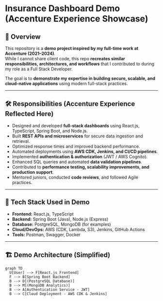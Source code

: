 # Insurance Dashboard Demo (Accenture Experience Showcase)

## 📌 Overview
This repository is a **demo project inspired by my full-time work at Accenture (2021–2024)**.  
While I cannot share client code, this repo **recreates similar responsibilities, architectures, and workflows** that I contributed to during my role as a Full Stack Developer.  

The goal is to **demonstrate my expertise in building secure, scalable, and cloud-native applications** using modern full-stack practices.  

---

## 🛠️ Responsibilities (Accenture Experience Reflected Here)
- Designed and developed **full-stack dashboards** using React.js, TypeScript, Spring Boot, and Node.js.  
- Built **REST APIs and microservices** for secure data ingestion and retrieval.  
- Optimized response times and improved backend performance.  
- Automated deployments using **AWS CDK, Jenkins, and CI/CD pipelines**.  
- Implemented **authentication & authorization** (JWT / AWS Cognito).  
- Enhanced SQL queries and automated **data validation pipelines**.  
- Contributed to **performance testing, scalability improvements, and production support**.  
- Mentored juniors, conducted **code reviews**, and followed Agile practices.  

---

## 🔧 Tech Stack Used in Demo
- **Frontend:** React.js, TypeScript  
- **Backend:** Spring Boot (Java), Node.js (Express)  
- **Database:** PostgreSQL, MongoDB (for examples)  
- **Cloud/DevOps:** AWS (CDK, Lambda, S3), Jenkins, GitHub Actions  
- **Tools:** Postman, Swagger, Docker  

---

## 🏗️ Demo Architecture (Simplified)

```mermaid
graph TD
  U[User] --> F[React.js Frontend]
  F --> B[Spring Boot Backend]
  B --> D[(PostgreSQL Database)]
  B --> M[(MongoDB Analytics)]
  B --> A[Authentication Service - JWT]
  B --> C[Cloud Deployment - AWS CDK & Jenkins]

